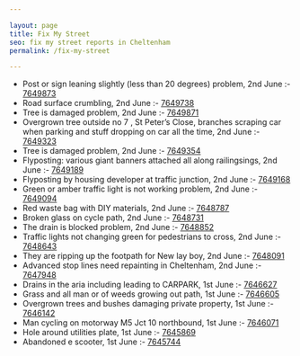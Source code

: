 ```yaml
---

layout: page
title: Fix My Street
seo: fix my street reports in Cheltenham
permalink: /fix-my-street

---
```


<!-- fix_marker starts -->

- Post or sign leaning slightly (less than 20 degrees) problem, 2nd June :- [7649873](https://www.fixmystreet.com/report/7649873)
- Road surface crumbling, 2nd June :- [7649738](https://www.fixmystreet.com/report/7649738)
- Tree is damaged problem, 2nd June :- [7649871](https://www.fixmystreet.com/report/7649871)
- Overgrown tree outside no 7 , St Peter’s Close, branches scraping car when parking and stuff dropping on car all the time, 2nd June :- [7649323](https://www.fixmystreet.com/report/7649323)
- Tree is damaged problem, 2nd June :- [7649354](https://www.fixmystreet.com/report/7649354)
- Flyposting: various giant banners attached all along railingsings, 2nd June :- [7649189](https://www.fixmystreet.com/report/7649189)
- Flyposting by housing developer at traffic junction, 2nd June :- [7649168](https://www.fixmystreet.com/report/7649168)
- Green or amber traffic light is not working problem, 2nd June :- [7649094](https://www.fixmystreet.com/report/7649094)
- Red waste bag with DIY materials, 2nd June :- [7648787](https://www.fixmystreet.com/report/7648787)
- Broken glass on cycle path, 2nd June :- [7648731](https://www.fixmystreet.com/report/7648731)
- The drain is blocked problem, 2nd June :- [7648852](https://www.fixmystreet.com/report/7648852)
- Traffic lights not changing green for pedestrians to cross, 2nd June :- [7648643](https://www.fixmystreet.com/report/7648643)
- They are ripping up the footpath for New lay boy, 2nd June :- [7648091](https://www.fixmystreet.com/report/7648091)
- Advanced stop lines need repainting in Cheltenham, 2nd June :- [7647948](https://www.fixmystreet.com/report/7647948)
- Drains in the aria including leading to CARPARK, 1st June :- [7646627](https://www.fixmystreet.com/report/7646627)
- Grass and all man or of weeds growing out path, 1st June :- [7646605](https://www.fixmystreet.com/report/7646605)
- Overgrown trees and bushes damaging private property, 1st June :- [7646142](https://www.fixmystreet.com/report/7646142)
- Man cycling on motorway M5 Jct 10 northbound, 1st June :- [7646071](https://www.fixmystreet.com/report/7646071)
- Hole around utilities plate, 1st June :- [7645869](https://www.fixmystreet.com/report/7645869)
- Abandoned e scooter, 1st June :- [7645744](https://www.fixmystreet.com/report/7645744)

<!-- fix_marker ends -->